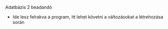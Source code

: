 Adatbázis 2 beadandó

- Ide lesz felrakva a program, itt lehet követni a változásokat a létrehozása során
